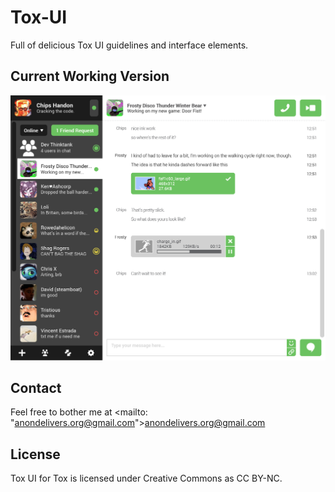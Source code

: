 Tox-UI
======

Full of delicious Tox UI guidelines and interface elements.

## Current Working Version

<img src="https://raw.githubusercontent.com/ItsDuke/Tox-UI/master/current.png"></img>

## Contact

Feel free to bother me at <mailto: "anondelivers.org@gmail.com">anondelivers.org@gmail.com</mailto>

## License

Tox UI for Tox is licensed under Creative Commons as CC BY-NC.
